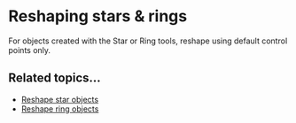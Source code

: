 # Reshaping stars & rings

For objects created with the Star or Ring tools, reshape using default control points only.

## Related topics...

- [Reshape star objects](Reshape_star_objects)
- [Reshape ring objects](Reshape_ring_objects)
